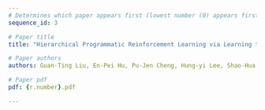 ```yaml
---
# Determines which paper appears first (lowest number (0) appears first)
sequence_id: 3

# Paper title
title: "Hierarchical Programmatic Reinforcement Learning via Learning to Compose Programs"

# Paper authors
authors: Guan-Ting Liu, En-Pei Hu, Pu-Jen Cheng, Hung-yi Lee, Shao-Hua Sun 

# Paper pdf
pdf: {r.number}.pdf

---
```


